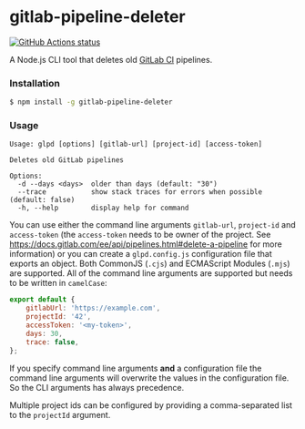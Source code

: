 # gitlab-pipeline-deleter

[![GitHub Actions status](https://github.com/screendriver/gitlab-pipeline-deleter/workflows/CI/badge.svg)](https://github.com/screendriver/gitlab-pipeline-deleter/actions)

A Node.js CLI tool that deletes old [GitLab CI](https://docs.gitlab.com/ee/ci/) pipelines.

### Installation

```sh
$ npm install -g gitlab-pipeline-deleter
```

### Usage

```
Usage: glpd [options] [gitlab-url] [project-id] [access-token]

Deletes old GitLab pipelines

Options:
  -d --days <days>  older than days (default: "30")
  --trace           show stack traces for errors when possible (default: false)
  -h, --help        display help for command
```

You can use either the command line arguments `gitlab-url`, `project-id` and `access-token` (the `access-token` needs to be owner of the project. See https://docs.gitlab.com/ee/api/pipelines.html#delete-a-pipeline for more information) or you can create a `glpd.config.js` configuration file that exports an object. Both CommonJS (`.cjs`) and ECMAScript Modules (`.mjs`) are supported. All of the command line arguments are supported but needs to be written in `camelCase`:

```js
export default {
    gitlabUrl: 'https://example.com',
    projectId: '42',
    accessToken: '<my-token>',
    days: 30,
    trace: false,
};
```

If you specify command line arguments **and** a configuration file the command line arguments will overwrite the values in the configuration file. So the CLI arguments has always precedence.

Multiple project ids can be configured by providing a comma-separated list to the `projectId` argument.
